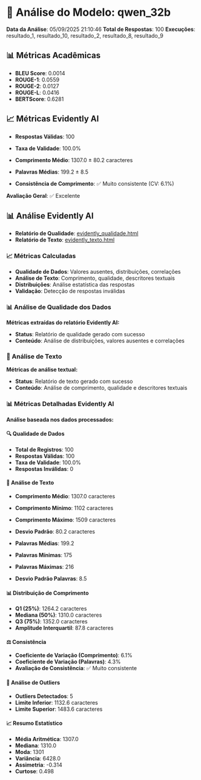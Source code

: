 # 🤖 Análise do Modelo: qwen_32b

**Data da Análise**: 05/09/2025 21:10:46
**Total de Respostas**: 100
**Execuções**: resultado_1, resultado_10, resultado_2, resultado_8, resultado_9

## 📊 Métricas Acadêmicas

- **BLEU Score**: 0.0014
- **ROUGE-1**: 0.0559
- **ROUGE-2**: 0.0127
- **ROUGE-L**: 0.0416
- **BERTScore**: 0.6281

## 📈 Métricas Evidently AI

- **Respostas Válidas**: 100
- **Taxa de Validade**: 100.0%
- **Comprimento Médio**: 1307.0 ± 80.2 caracteres
- **Palavras Médias**: 199.2 ± 8.5

- **Consistência de Comprimento**: ✅ Muito consistente (CV: 6.1%)

**Avaliação Geral**: ✅ Excelente


## 📊 Análise Evidently AI

- **Relatório de Qualidade**: [evidently_qualidade.html](analysis\analise_consolidada_20250905_210632\modelo_qwen_32b\evidently_reports\evidently_qualidade.html)
- **Relatório de Texto**: [evidently_texto.html](analysis\analise_consolidada_20250905_210632\modelo_qwen_32b\evidently_reports\evidently_texto.html)

### 📈 Métricas Calculadas
- **Qualidade de Dados**: Valores ausentes, distribuições, correlações
- **Análise de Texto**: Comprimento, qualidade, descritores textuais
- **Distribuições**: Análise estatística das respostas
- **Validação**: Detecção de respostas inválidas

### 📊 Análise de Qualidade dos Dados
**Métricas extraídas do relatório Evidently AI:**

- **Status**: Relatório de qualidade gerado com sucesso
- **Conteúdo**: Análise de distribuições, valores ausentes e correlações

### 📝 Análise de Texto
**Métricas de análise textual:**

- **Status**: Relatório de texto gerado com sucesso
- **Conteúdo**: Análise de comprimento, qualidade e descritores textuais



### 📊 Métricas Detalhadas Evidently AI
**Análise baseada nos dados processados:**

#### 🔍 Qualidade de Dados
- **Total de Registros**: 100
- **Respostas Válidas**: 100
- **Taxa de Validade**: 100.0%
- **Respostas Inválidas**: 0

#### 📝 Análise de Texto
- **Comprimento Médio**: 1307.0 caracteres
- **Comprimento Mínimo**: 1102 caracteres
- **Comprimento Máximo**: 1509 caracteres
- **Desvio Padrão**: 80.2 caracteres

- **Palavras Médias**: 199.2
- **Palavras Mínimas**: 175
- **Palavras Máximas**: 216
- **Desvio Padrão Palavras**: 8.5

#### 📊 Distribuição de Comprimento
- **Q1 (25%)**: 1264.2 caracteres
- **Mediana (50%)**: 1310.0 caracteres
- **Q3 (75%)**: 1352.0 caracteres
- **Amplitude Interquartil**: 87.8 caracteres

#### ⚖️ Consistência
- **Coeficiente de Variação (Comprimento)**: 6.1%
- **Coeficiente de Variação (Palavras)**: 4.3%
- **Avaliação de Consistência**: ✅ Muito consistente

#### 🎯 Análise de Outliers
- **Outliers Detectados**: 5
- **Limite Inferior**: 1132.6 caracteres
- **Limite Superior**: 1483.6 caracteres

#### 📈 Resumo Estatístico
- **Média Aritmética**: 1307.0
- **Mediana**: 1310.0
- **Moda**: 1301
- **Variância**: 6428.0
- **Assimetria**: -0.314
- **Curtose**: 0.498